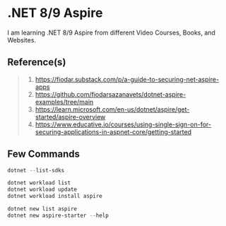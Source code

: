 # .NET 8/9 Aspire

I am learning .NET 8/9 Aspire from different Video Courses, Books, and Websites.

## Reference(s)

> 1. <https://fiodar.substack.com/p/a-guide-to-securing-net-aspire-apps>
> 1. <https://github.com/fiodarsazanavets/dotnet-aspire-examples/tree/main>
> 1. <https://learn.microsoft.com/en-us/dotnet/aspire/get-started/aspire-overview>
> 1. <https://www.educative.io/courses/using-single-sign-on-for-securing-applications-in-aspnet-core/getting-started>

## Few Commands

```powershell
dotnet --list-sdks

dotnet workload list
dotnet workload update
dotnet workload install aspire

dotnet new list aspire
dotnet new aspire-starter --help
```

